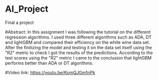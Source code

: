 # AI_Project
Final a project

#Abstract: 
In this assignment I was following the tutorial on the different regression algorithms. I used three different algorithms such as ADA, DT and lightGBM and compared their efficiency on the white wine data set. After the finilizing the model and testing it on the data set itself using the "R2" metric to check I got the results of the predictions. According to the test scores using the "R2" metric I came to the conclusion that lightGBM performs better than ADA or DT algorithms. 

#Video link: 
https://youtu.be/KomQJGm1nPk
